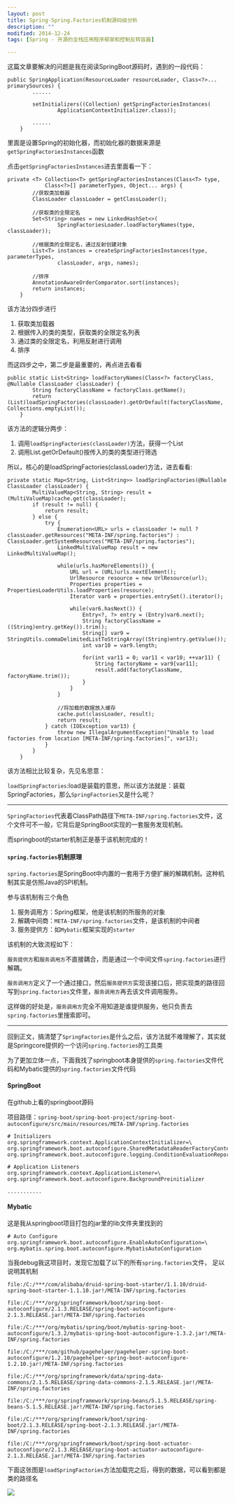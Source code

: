 ```yaml
---
layout: post
title: Spring-Spring.Factories机制源码级分析
description: ""
modified: 2014-12-24
tags: [Spring - 开源的全栈应用程序框架和控制反转容器]

---
```


这篇文章要解决的问题是我在阅读SpringBoot源码时，遇到的一段代码：

```
public SpringApplication(ResourceLoader resourceLoader, Class<?>... primarySources) {
		......

		setInitializers((Collection) getSpringFactoriesInstances(
				ApplicationContextInitializer.class));

		......
	}	
```
里面是设置Spring的初始化器，而初始化器的数据来源是`getSpringFactoriesInstances`函数

点击`getSpringFactoriesInstances`进去里面看一下：
```
private <T> Collection<T> getSpringFactoriesInstances(Class<T> type,
			Class<?>[] parameterTypes, Object... args) {
		//获取类加载器
		ClassLoader classLoader = getClassLoader();
		
		//获取类的全限定名
		Set<String> names = new LinkedHashSet<>(
				SpringFactoriesLoader.loadFactoryNames(type, classLoader));
		
		//根据类的全限定名，通过反射创建对象
		List<T> instances = createSpringFactoriesInstances(type, parameterTypes,
				classLoader, args, names);
		
		//排序
		AnnotationAwareOrderComparator.sort(instances);
		return instances;
	}
```

该方法分四步进行

1. 获取类加载器
2. 根据传入的类的类型，获取类的全限定名列表
3. 通过类的全限定名，利用反射进行调用
4. 排序

而这四步之中，第二步是最重要的，再点进去看看

```
public static List<String> loadFactoryNames(Class<?> factoryClass, @Nullable ClassLoader classLoader) {
        String factoryClassName = factoryClass.getName();
        return (List)loadSpringFactories(classLoader).getOrDefault(factoryClassName, Collections.emptyList());
    }
```

该方法的逻辑分两步：

1. 调用`loadSpringFactories(classLoader)`方法，获得一个List
2. 调用List.getOrDefault()按传入的类的类型进行筛选

所以，核心的是loadSpringFactories(classLoader)方法，进去看看:

```
private static Map<String, List<String>> loadSpringFactories(@Nullable ClassLoader classLoader) {
        MultiValueMap<String, String> result = (MultiValueMap)cache.get(classLoader);
        if (result != null) {
            return result;
        } else {
            try {
                Enumeration<URL> urls = classLoader != null ? classLoader.getResources("META-INF/spring.factories") : ClassLoader.getSystemResources("META-INF/spring.factories");
                LinkedMultiValueMap result = new LinkedMultiValueMap();

                while(urls.hasMoreElements()) {
                    URL url = (URL)urls.nextElement();
                    UrlResource resource = new UrlResource(url);
                    Properties properties = PropertiesLoaderUtils.loadProperties(resource);
                    Iterator var6 = properties.entrySet().iterator();

                    while(var6.hasNext()) {
                        Entry<?, ?> entry = (Entry)var6.next();
                        String factoryClassName = ((String)entry.getKey()).trim();
                        String[] var9 = StringUtils.commaDelimitedListToStringArray((String)entry.getValue());
                        int var10 = var9.length;

                        for(int var11 = 0; var11 < var10; ++var11) {
                            String factoryName = var9[var11];
                            result.add(factoryClassName, factoryName.trim());
                        }
                    }
                }

                //将加载的数据放入缓存
                cache.put(classLoader, result);
                return result;
            } catch (IOException var13) {
                throw new IllegalArgumentException("Unable to load factories from location [META-INF/spring.factories]", var13);
            }
        }
    }
```

该方法相比比较复杂，先见名思意：

`loadSpringFactories`:load是装载的意思，所以该方法就是：装载SpringFactories，那么`SpringFactories`又是什么呢？

---

`SpringFactories`代表着ClassPath路径下`META-INF/spring.factories`文件，这个文件可不一般，它背后是SpringBoot实现的一套服务发现机制。

而springboot的starter机制正是基于该机制完成的！


#### `spring.factories`机制原理

`spring.factories`是SpringBoot中内置的一套用于方便扩展的解耦机制。这种机制其实是仿照Java的SPI机制。

参与该机制有三个角色

1. 服务调用方：Spring框架，他是该机制的所服务的对象
2. 解耦中间商：`META-INF/spring.factories`文件，是该机制的中间者
3. 服务提供方：如`Mybatic`框架实现的`starter`

该机制的大致流程如下：

`服务提供方`和`服务调用方`不直接耦合，而是通过一个中间文件`spring.factories`进行解耦。

`服务调用方`定义了一个通过接口，然后`服务提供方`实现该接口后，把实现类的路径回写到`spring.factories`文件里，`服务调用方`再去该文件调用服务。

这样做的好处是，`服务调用方`完全不用知道是谁提供服务，他只负责去`spring.factories`里搜索即可。

---

回到正文，搞清楚了`SpringFactories`是什么之后，该方法就不难理解了，其实就是Springcore提供的一个访问`spring.factories`的工具类

为了更加立体一点，下面我找了springboot本身提供的`spring.factories`文件代码和Mybatic提供的`spring.factories`文件代码

#### SpringBoot
在github上看的springboot源码

项目路径：`spring-boot/spring-boot-project/spring-boot-autoconfigure/src/main/resources/META-INF/spring.factories`

```
# Initializers
org.springframework.context.ApplicationContextInitializer=\
org.springframework.boot.autoconfigure.SharedMetadataReaderFactoryContextInitializer,\
org.springframework.boot.autoconfigure.logging.ConditionEvaluationReportLoggingListener

# Application Listeners
org.springframework.context.ApplicationListener=\
org.springframework.boot.autoconfigure.BackgroundPreinitializer

...........
```

#### Mybatic

这是我从springboot项目打包的jar里的lib文件夹里找到的

```
# Auto Configure
org.springframework.boot.autoconfigure.EnableAutoConfiguration=\
org.mybatis.spring.boot.autoconfigure.MybatisAutoConfiguration
```

当我debug我这项目时，发现它加载了以下的所有`spring.factories`文件，
足以说明其机制

```
file:/C:/***/com/alibaba/druid-spring-boot-starter/1.1.10/druid-spring-boot-starter-1.1.10.jar!/META-INF/spring.factories

file:/C:/***/org/springframework/boot/spring-boot-autoconfigure/2.1.3.RELEASE/spring-boot-autoconfigure-2.1.3.RELEASE.jar!/META-INF/spring.factories

file:/C:/***/org/mybatis/spring/boot/mybatis-spring-boot-autoconfigure/1.3.2/mybatis-spring-boot-autoconfigure-1.3.2.jar!/META-INF/spring.factories

file:/C:/***/com/github/pagehelper/pagehelper-spring-boot-autoconfigure/1.2.10/pagehelper-spring-boot-autoconfigure-1.2.10.jar!/META-INF/spring.factories

file:/C:/***/org/springframework/data/spring-data-commons/2.1.5.RELEASE/spring-data-commons-2.1.5.RELEASE.jar!/META-INF/spring.factories

file:/C:/***/org/springframework/spring-beans/5.1.5.RELEASE/spring-beans-5.1.5.RELEASE.jar!/META-INF/spring.factories

file:/C:/***/org/springframework/boot/spring-boot/2.1.3.RELEASE/spring-boot-2.1.3.RELEASE.jar!/META-INF/spring.factories

file:/C:/***/org/springframework/boot/spring-boot-actuator-autoconfigure/2.1.3.RELEASE/spring-boot-actuator-autoconfigure-2.1.3.RELEASE.jar!/META-INF/spring.factories
```

下面这张图是`loadSpringFactories`方法加载完之后，得到的数据，可以看到都是类的路径名

![](/images/blogs/spring.factories.png)














